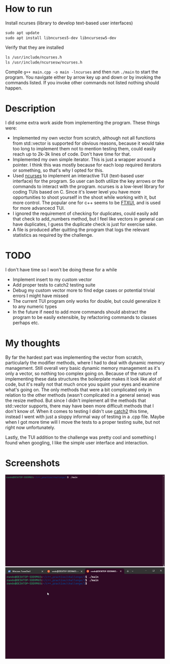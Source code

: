 # How to run
Install ncurses (library to develop text-based user interfaces) 
```
sudo apt update
sudo apt install libncurses5-dev libncursesw5-dev
```
Verify that they are installed 
```
ls /usr/include/ncurses.h
ls /usr/include/ncursesw/ncurses.h
```

Compile `g++ main.cpp -o main -lncurses` and then run `./main` to start the program. You navigate either by arrow key up and down or by invoking the commands listed. If you invoke other commands not listed nothing should happen.

# Description
I did some extra work aside from implementing the program. These things were:

* Implemented my own vector from scratch, although not all functions from std::vector is supported for obvious reasons, because it would take too long to implement them not to mention testing them, could easily reach up to 2k-3k lines of code. Don't have time for that.
* Implemented my own simple iterator. This is just a wrapper around a pointer. I think this was mostly because for each loop required iterators or something, so that's why I opted for this.
* Used [ncurses](https://invisible-island.net/ncurses/announce.html) to implement an interactive TUI (text-based user interface) for the program. So user can both utilize the key arrows or the commands to interact with the program. ncurses is a low-level library for coding TUIs based on C. Since it's lower level you have more opportunities to shoot yourself in the shoot while working with it, but more control. The popular one for c++ seems to be [FTXUI](https://github.com/ArthurSonzogni/FTXUI), and is used for more advancecd TUI.
* I ignored the requirement of checking for duplicates, could easily add that check to add_numbers method, but I feel like vectors in general can have duplicates, I guess the duplicate check is just for exercise sake. 
* A file is produced after quitting the program that logs the relevant statistics as required by the challenge.

# TODO
I don't have time so I won't be doing these for a while

* Implement insert to my custom vector
* Add proper tests to catch2 testing suite
* Debug my custom vector more to find edge cases or potential trivial errors I might have missed
* The current TUI program only works for double, but could generalize it to any numeric types
* In the future if need to add more commands should abstract the program to be easily extensible, by refactoring commands to classes perhaps etc.

# My thoughts
By far the hardest part was implementing the vector from scratch, particularly the modifier methods, where I had to deal with dynamic memory management. Still overall very basic dynamic memory management as it's only a vector, so nothing too complex going on. Because of the nature of implementing these data structures the boilerplate makes it look like alot of code, but it's really not that much once you squint your eyes and examine what's going on. The only methods that were a bit complicated only in relation to the other methods (wasn't complicated in a general sense) was the resize method. But since I didn't implement all the methods that std::vector supports, there may have been more difficult methods that I don't know of. When it comes to testing I didn't use [catch2](https://github.com/catchorg/Catch2) this time, instead I went with just a sloppy informal way of testing in a .cpp file. Maybe when I got more time will I move the tests to a proper testing suite, but not right now unfortunately.

Lastly, the TUI addition to the challenge was pretty cool and something I found when googling, I like the simple user interface and interaction.

# Screenshots
![Alt Text](WindowsTerminal_xvDhmIT3Qm.gif)
![Alt Text](WindowsTerminal_zBFLLZ6dcR.gif)